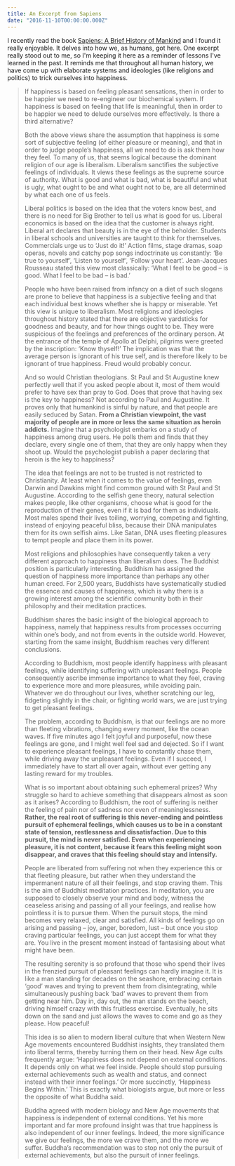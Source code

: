 ```yaml
---
title: An Excerpt from Sapiens
date: "2016-11-10T00:00:00.000Z"
---
```


I recently read the book [Sapiens: A Brief History of Mankind](https://read.amazon.com/kp/embed?asin=B00ICN066A&preview=newtab&linkCode=kpe&ref_=cm_sw_r_kb_dp_mGftybS79880R&tag=williamlindne-20) and I found it really enjoyable. It delves into how we, as humans, got here. One excerpt really stood out to me, so I'm keeping it here as a reminder of lessons I've learned in the past. It reminds me that throughout all human history, we have come up with elaborate systems and ideologies (like religions and politics) to trick ourselves into happiness.

>If happiness is based on feeling pleasant sensations, then in order to be happier we need to re-engineer our biochemical system. If happiness is based on feeling that life is meaningful, then in order to be happier we need to delude ourselves more effectively. Is there a third alternative?
>
>Both the above views share the assumption that happiness is some sort of subjective feeling (of either pleasure or meaning), and that in order to judge people’s happiness, all we need to do is ask them how they feel. To many of us, that seems logical because the dominant religion of our age is liberalism. Liberalism sanctifies the subjective feelings of individuals. It views these feelings as the supreme source of authority. What is good and what is bad, what is beautiful and what is ugly, what ought to be and what ought not to be, are all determined by what each one of us feels.
>
>Liberal politics is based on the idea that the voters know best, and there is no need for Big Brother to tell us what is good for us. Liberal economics is based on the idea that the customer is always right. Liberal art declares that beauty is in the eye of the beholder. Students in liberal schools and universities are taught to think for themselves. Commercials urge us to ‘Just do it!’ Action films, stage dramas, soap operas, novels and catchy pop songs indoctrinate us constantly: ‘Be true to yourself’, ‘Listen to yourself’, ‘Follow your heart’. Jean-Jacques Rousseau stated this view most classically: ‘What I feel to be good – is good. What I feel to be bad – is bad.’
>
>People who have been raised from infancy on a diet of such slogans are prone to believe that happiness is a subjective feeling and that each individual best knows whether she is happy or miserable. Yet this view is unique to liberalism. Most religions and ideologies throughout history stated that there are objective yardsticks for goodness and beauty, and for how things ought to be. They were suspicious of the feelings and preferences of the ordinary person. At the entrance of the temple of Apollo at Delphi, pilgrims were greeted by the inscription: ‘Know thyself!’ The implication was that the average person is ignorant of his true self, and is therefore likely to be ignorant of true happiness. Freud would probably concur.
>
>And so would Christian theologians. St Paul and St Augustine knew perfectly well that if you asked people about it, most of them would prefer to have sex than pray to God. Does that prove that having sex is the key to happiness? Not according to Paul and Augustine. It proves only that humankind is sinful by nature, and that people are easily seduced by Satan. **From a Christian viewpoint, the vast majority of people are in more or less the same situation as heroin addicts.** Imagine that a psychologist embarks on a study of happiness among drug users. He polls them and finds that they declare, every single one of them, that they are only happy when they shoot up. Would the psychologist publish a paper declaring that heroin is the key to happiness?
>
>The idea that feelings are not to be trusted is not restricted to Christianity. At least when it comes to the value of feelings, even Darwin and Dawkins might find common ground with St Paul and St Augustine. According to the selfish gene theory, natural selection makes people, like other organisms, choose what is good for the reproduction of their genes, even if it is bad for them as individuals. Most males spend their lives toiling, worrying, competing and fighting, instead of enjoying peaceful bliss, because their DNA manipulates them for its own selfish aims. Like Satan, DNA uses fleeting pleasures to tempt people and place them in its power.
>
>Most religions and philosophies have consequently taken a very different approach to happiness than liberalism does. The Buddhist position is particularly interesting. Buddhism has assigned the question of happiness more importance than perhaps any other human creed. For 2,500 years, Buddhists have systematically studied the essence and causes of happiness, which is why there is a growing interest among the scientific community both in their philosophy and their meditation practices.
>
>Buddhism shares the basic insight of the biological approach to happiness, namely that happiness results from processes occurring within one’s body, and not from events in the outside world. However, starting from the same insight, Buddhism reaches very different conclusions.
>
>According to Buddhism, most people identify happiness with pleasant feelings, while identifying suffering with unpleasant feelings. People consequently ascribe immense importance to what they feel, craving to experience more and more pleasures, while avoiding pain. Whatever we do throughout our lives, whether scratching our leg, fidgeting slightly in the chair, or fighting world wars, we are just trying to get pleasant feelings.
>
>The problem, according to Buddhism, is that our feelings are no more than fleeting vibrations, changing every moment, like the ocean waves. If five minutes ago I felt joyful and purposeful, now these feelings are gone, and I might well feel sad and dejected. So if I want to experience pleasant feelings, I have to constantly chase them, while driving away the unpleasant feelings. Even if I succeed, I immediately have to start all over again, without ever getting any lasting reward for my troubles.
>
>What is so important about obtaining such ephemeral prizes? Why struggle so hard to achieve something that disappears almost as soon as it arises? According to Buddhism, the root of suffering is neither the feeling of pain nor of sadness nor even of meaninglessness. **Rather, the real root of suffering is this never-ending and pointless pursuit of ephemeral feelings, which causes us to be in a constant state of tension, restlessness and dissatisfaction. Due to this pursuit, the mind is never satisfied. Even when experiencing pleasure, it is not content, because it fears this feeling might soon disappear, and craves that this feeling should stay and intensify.**
>
>People are liberated from suffering not when they experience this or that fleeting pleasure, but rather when they understand the impermanent nature of all their feelings, and stop craving them. This is the aim of Buddhist meditation practices. In meditation, you are supposed to closely observe your mind and body, witness the ceaseless arising and passing of all your feelings, and realise how pointless it is to pursue them. When the pursuit stops, the mind becomes very relaxed, clear and satisfied. All kinds of feelings go on arising and passing – joy, anger, boredom, lust – but once you stop craving particular feelings, you can just accept them for what they are. You live in the present moment instead of fantasising about what might have been.
>
>The resulting serenity is so profound that those who spend their lives in the frenzied pursuit of pleasant feelings can hardly imagine it. It is like a man standing for decades on the seashore, embracing certain ‘good’ waves and trying to prevent them from disintegrating, while simultaneously pushing back ‘bad’ waves to prevent them from getting near him. Day in, day out, the man stands on the beach, driving himself crazy with this fruitless exercise. Eventually, he sits down on the sand and just allows the waves to come and go as they please. How peaceful!
>
>This idea is so alien to modern liberal culture that when Western New Age movements encountered Buddhist insights, they translated them into liberal terms, thereby turning them on their head. New Age cults frequently argue: ‘Happiness does not depend on external conditions. It depends only on what we feel inside. People should stop pursuing external achievements such as wealth and status, and connect instead with their inner feelings.’ Or more succinctly, ‘Happiness Begins Within.’ This is exactly what biologists argue, but more or less the opposite of what Buddha said.
>
>Buddha agreed with modern biology and New Age movements that happiness is independent of external conditions. Yet his more important and far more profound insight was that true happiness is also independent of our inner feelings. Indeed, the more significance we give our feelings, the more we crave them, and the more we suffer. Buddha’s recommendation was to stop not only the pursuit of external achievements, but also the pursuit of inner feelings.
